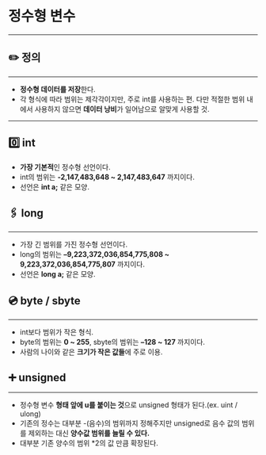 # 정수형 변수

---

## ✏️  정의

---

- **정수형 데이터를 저장**한다.
- 각 형식에 따라 범위는 제각각이지만, 주로 int를 사용하는 편. 다만 적절한 범위 내에서 사용하지 않으면 **데이터 낭비**가 일어남으로 알맞게 사용할 것.

---

## 0️⃣ int

- **가장 기본적**인 정수형 선언이다.
- int의 범위는 **-2,147,483,648 ~ 2,147,483,647** 까지이다.
- 선언은 **int a;** 같은 모양.

## 🖇 long

---

- 가장 긴 범위를 가진 정수형 선언이다.
- long의 범위는 **–9,223,372,036,854,775,808 ~ 9,223,372,036,854,775,807** 까지이다.
- 선언은 **long a;** 같은 모양.

## 💿 byte / sbyte

---

- int보다 범위가 작은 형식.
- byte의 범위는 **0 ~ 255**,  sbyte의 범위는 **–128 ~ 127** 까지이다.
- 사람의 나이와 같은 **크기가 작은 값들**에 주로 이용.

## ➕ unsigned

---

- 정수형 변수 **형태 앞에 u를 붙이는 것**으로 unsigned 형태가 된다.(ex. uint / ulong)
- 기존의 정수는 대부분 -(음수)의 범위까지 정해주지만 unsigned로 음수 값의 범위를 제외하는 대신 **양수값 범위를 늘릴 수 있다.**
- 대부분 기존 양수의 범위 *2의 값 만큼 확장된다.